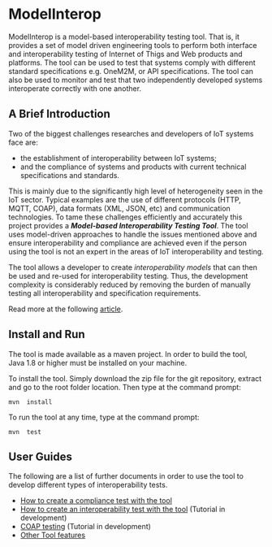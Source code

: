 # ModelInterop
ModelInterop is a model-based interoperability testing tool. That is, it provides
a set of model driven engineering tools to perform both interface and interoperability 
testing of Internet of Thigs and Web products and platforms. The tool can be used 
to test that systems comply with different standard specifications e.g. OneM2M, or
API specifications. The tool can also be used to monitor and test that two
independently developed systems interoperate correctly with one another.

## A Brief Introduction
Two of the biggest challenges researches and developers of IoT systems face are:
* the establishment of interoperability between IoT systems;
* and the compliance of systems and products with current technical specifications and standards.

This is mainly due to the significantly high level of heterogeneity seen in the IoT 
sector. Typical examples are the use of different protocols (HTTP, MQTT, COAP), 
data formats (XML, JSON, etc) and communication technologies. To tame these 
challenges efficiently and accurately this project provides a **_Model-based Interoperability Testing Tool_**. 
The tool uses model-driven approaches to handle the issues mentioned above and 
ensure interoperability and compliance are achieved even if the person using the 
tool is not an expert in the areas of IoT interoperability and testing. 

The tool allows a developer to create _interoperability models_ that can then be
used and re-used for interoperability testing. Thus, the development complexity is considerably 
reduced by removing the burden of manually testing all interoperability and specification requirements.

Read more at the following [article](https://link.springer.com/article/10.1007/s12243-015-0487-2).

## Install and Run

The tool is made available as a maven project. In order to build the tool, Java 1.8 or 
higher must be installed on your machine.

To install the tool. Simply download the zip file for the git repository, extract and 
go to the root folder location. Then type at the command prompt:

```
mvn  install
```

To run the tool at any time, type at the command prompt:

```
mvn  test
```

## User Guides

The following are a list of further documents in order to use the tool to develop different types of interoperability tests.
* [How to create a compliance test with the tool](docs/userguide.md)
* [How to create an interoperability test with the tool](docs/interop.md) (Tutorial in development)
* [COAP testing](docs/coap.md) (Tutorial in development)
* [Other Tool features](docs/features.md)
